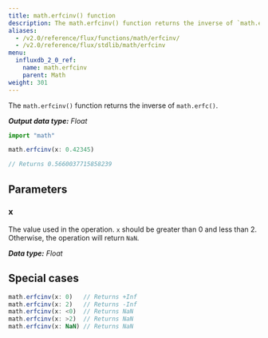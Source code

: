 ```yaml
---
title: math.erfcinv() function
description: The math.erfcinv() function returns the inverse of `math.erfc()`.
aliases:
  - /v2.0/reference/flux/functions/math/erfcinv/
  - /v2.0/reference/flux/stdlib/math/erfcinv
menu:
  influxdb_2_0_ref:
    name: math.erfcinv
    parent: Math
weight: 301
---
```


The `math.erfcinv()` function returns the inverse of `math.erfc()`.

_**Output data type:** Float_

```js
import "math"

math.erfcinv(x: 0.42345)

// Returns 0.5660037715858239
```

## Parameters

### x
The value used in the operation.
`x` should be greater than 0 and less than 2.
Otherwise, the operation will return `NaN`.

_**Data type:** Float_

## Special cases
```js
math.erfcinv(x: 0)   // Returns +Inf
math.erfcinv(x: 2)   // Returns -Inf
math.erfcinv(x: <0)  // Returns NaN
math.erfcinv(x: >2)  // Returns NaN
math.erfcinv(x: NaN) // Returns NaN
```
